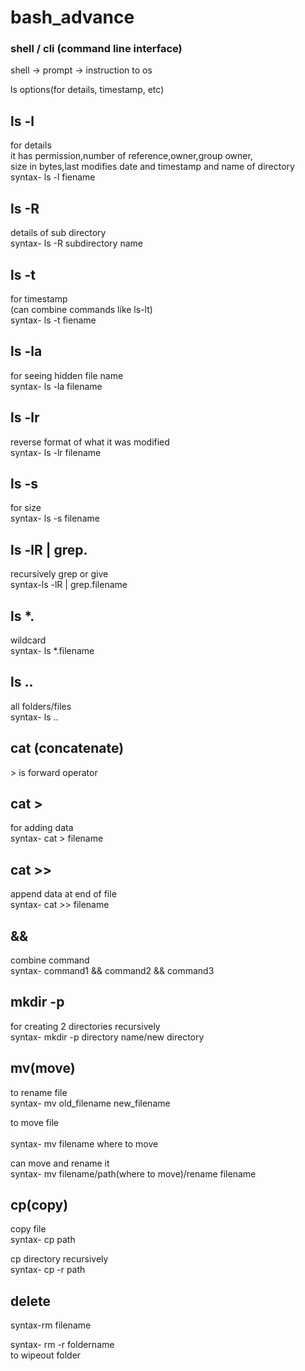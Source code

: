 # bash_advance
<h3>shell / cli (command line interface)</h3>
shell -> prompt -> instruction to os<br>

ls options(for details, timestamp, etc)<br>

<h2>ls -l </h2>
for details<br>
it has permission,number of reference,owner,group owner,<br>
size in bytes,last modifies date and timestamp and name of directory<br>
syntax- ls -l fiename<br>

<h2>ls -R </h2>
details of sub directory<br>
syntax- ls -R subdirectory name <br>

<h2>ls -t</h2>
for timestamp<br>
(can combine commands like ls-lt)<br>
syntax- ls -t fiename<br>

<h2>ls -la </h2>
for seeing hidden file name<br>
syntax- ls -la filename<br>

<h2>ls -lr </h2>
reverse format of what it was modified<br>
syntax- ls -lr filename<br>

 <h2>ls -s  </h2>
for size<br>
syntax- ls -s filename<br>

 <h2>ls -lR | grep. </h2>
recursively grep or give<br>
syntax-ls -lR | grep.filename<br>

 <h2>ls *. </h2>
wildcard<br>
syntax- ls *.filename<br>

 <h2>ls .. </h2>
all folders/files<br>
syntax- ls ..<br>

 <h2>cat (concatenate) </h2>
> is forward operator<br>

 <h2>cat >  </h2>
for adding data<br>
syntax- cat > filename<br>

 <h2>cat >>  </h2>
append data at end of file<br>
syntax- cat >> filename<br>

 <h2>&& </h2>
combine command<br>
syntax- command1 && command2 && command3<br>

 <h2>mkdir -p  </h2>
for creating 2 directories recursively<br>
syntax- mkdir -p directory name/new directory<br>

 <h2>mv(move) </h2>
to rename file<br>
syntax- mv old_filename new_filename<br>

to move file<br><br>
syntax- mv filename where to move

can move and rename it <br>
syntax- mv filename/path(where to move)/rename filename<br>

 <h2>cp(copy)  </h2>
copy file<br>
syntax- cp path<br>

cp directory recursively<br>
syntax- cp -r path <br>

 <h2>delete </h2>
syntax-rm filename<br>

syntax- rm -r foldername<br>
to wipeout folder<br>
